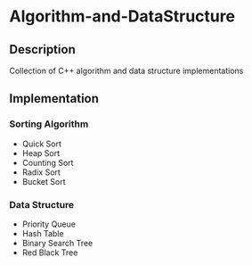 # Algorithm-and-DataStructure

## Description
Collection of C++ algorithm and data structure implementations

## Implementation

### Sorting Algorithm
* Quick Sort
* Heap Sort
* Counting Sort
* Radix Sort
* Bucket Sort
### Data Structure
* Priority Queue
* Hash Table
* Binary Search Tree
* Red Black Tree